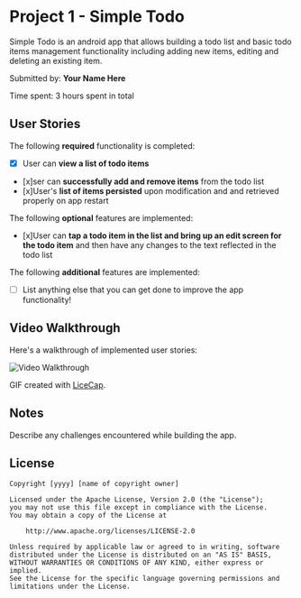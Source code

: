 # Project 1 - Simple Todo

Simple Todo is an android app that allows building a todo list and basic todo items management functionality including adding new items, editing and deleting an existing item.

Submitted by: **Your Name Here**

Time spent: 3 hours spent in total

## User Stories

The following **required** functionality is completed:

* [x] User can **view a list of todo items**
* [x]ser can **successfully add and remove items** from the todo list
* [x]User's **list of items persisted** upon modification and and retrieved properly on app restart

The following **optional** features are implemented:

* [x]User can **tap a todo item in the list and bring up an edit screen for the todo item** and then have any changes to the text reflected in the todo list

The following **additional** features are implemented:

* [ ] List anything else that you can get done to improve the app functionality!

## Video Walkthrough

Here's a walkthrough of implemented user stories:

<img src='http://i.imgur.com/link/to/your/gif/file.gif' title='Video Walkthrough' width='' alt='Video Walkthrough' />

GIF created with [LiceCap](http://www.cockos.com/licecap/).

## Notes

Describe any challenges encountered while building the app.

## License

    Copyright [yyyy] [name of copyright owner]

    Licensed under the Apache License, Version 2.0 (the "License");
    you may not use this file except in compliance with the License.
    You may obtain a copy of the License at

        http://www.apache.org/licenses/LICENSE-2.0

    Unless required by applicable law or agreed to in writing, software
    distributed under the License is distributed on an "AS IS" BASIS,
    WITHOUT WARRANTIES OR CONDITIONS OF ANY KIND, either express or implied.
    See the License for the specific language governing permissions and
    limitations under the License.
